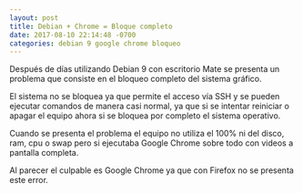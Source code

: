```yaml
---
layout: post
title: Debian + Chrome = Bloque completo
date: 2017-08-10 22:14:48 -0700
categories: debian 9 google chrome bloqueo
---
```


Después de días utilizando Debian 9 con escritorio Mate se presenta un problema que consiste en el bloqueo completo del sistema gráfico.

 El sistema no se bloquea ya que permite el acceso vía SSH y se pueden ejecutar comandos de manera casi normal, ya que si se intentar reiniciar o apagar el equipo ahora si se bloquea por completo el sistema operativo.

Cuando se presenta el problema el equipo no utiliza el 100% ni del disco, ram, cpu o swap pero si ejecutaba Google Chrome sobre todo con videos a pantalla completa.

Al parecer el culpable es Google Chrome ya que con Firefox no se presenta este error.
